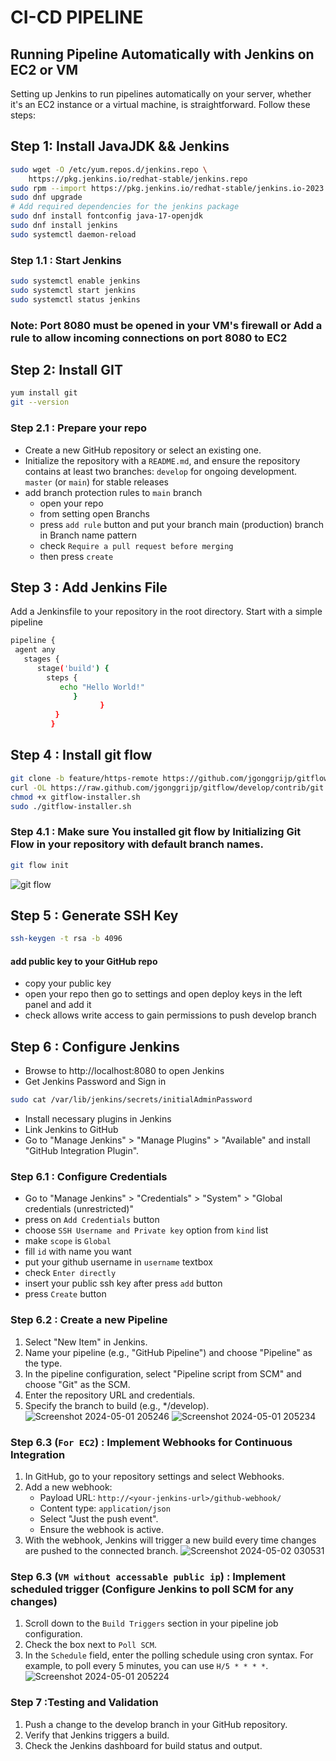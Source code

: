 # CI-CD PIPELINE
## Running Pipeline Automatically with Jenkins on EC2 or VM
Setting up Jenkins to run pipelines automatically on your server, whether it's an EC2 instance or a virtual machine, is straightforward. 
Follow these steps:
## Step 1: Install JavaJDK && Jenkins
```bash
sudo wget -O /etc/yum.repos.d/jenkins.repo \
    https://pkg.jenkins.io/redhat-stable/jenkins.repo
sudo rpm --import https://pkg.jenkins.io/redhat-stable/jenkins.io-2023.key
sudo dnf upgrade
# Add required dependencies for the jenkins package
sudo dnf install fontconfig java-17-openjdk
sudo dnf install jenkins
sudo systemctl daemon-reload
```
### Step 1.1 : Start Jenkins
```bash
sudo systemctl enable jenkins
sudo systemctl start jenkins
sudo systemctl status jenkins
```
### Note: Port 8080 must be opened in your VM's firewall or Add a rule to allow incoming connections on port 8080 to EC2

## Step 2: Install GIT
```bash
yum install git
git --version
```
### Step 2.1 : Prepare your repo
- Create a new GitHub repository or select an existing one.
- Initialize the repository with a `README.md`, and ensure the repository contains at least two branches:
`develop` for ongoing development.
`master` (or `main`) for stable releases
- add branch protection rules to `main` branch
  - open your repo
  - from setting open Branchs
  - press `add rule` button and put your branch main (production) branch in Branch name pattern
  - check `Require a pull request before merging`
  - then press `create`
## Step 3 : Add Jenkins File
Add a Jenkinsfile to your repository in the root directory. Start with a
simple pipeline
```bash
pipeline {
 agent any
   stages {
      stage('build') {
        steps {
           echo "Hello World!"
              }
                    }
          }
         }
```
## Step 4 : Install git flow
```bash
git clone -b feature/https-remote https://github.com/jgonggrijp/gitflow.git
curl -OL https://raw.github.com/jgonggrijp/gitflow/develop/contrib/git flow-installer.sh
chmod +x gitflow-installer.sh
sudo ./gitflow-installer.sh
```
### Step 4.1 : Make sure You installed git flow by Initializing Git Flow in your repository with default branch names.
```bash
git flow init
```
![git flow](https://github.com/Mohamed5ames/CI-CD/assets/50241889/805fcdea-1203-4fdd-a941-7acc7f44416d)

## Step 5 : Generate SSH Key
```bash
ssh-keygen -t rsa -b 4096
```
####  add public key to your GitHub repo 
- copy your public key
- open your repo then go to settings and open deploy keys in the left panel and add it
- check allows write access to gain permissions to push develop branch
  
## Step 6 : Configure Jenkins 
- Browse to http://localhost:8080 to open Jenkins
- Get Jenkins Password and Sign in
```bash
sudo cat /var/lib/jenkins/secrets/initialAdminPassword
```
- Install necessary plugins in Jenkins
- Link Jenkins to GitHub
- Go to "Manage Jenkins" > "Manage Plugins" > "Available" and install "GitHub Integration Plugin".
### Step 6.1 : Configure Credentials
- Go to "Manage Jenkins" > "Credentials" > "System" > "Global credentials (unrestricted)"
- press on `Add Credentials` button 
- choose `SSH Username and Private key` option from `kind` list
- make `scope` is `Global`
- fill `id` with name you want 
- put your github username in `username` textbox
- check `Enter directly`
- insert your public ssh key after press `add` button
- press `Create` button
### Step 6.2 : Create a new Pipeline

1. Select "New Item" in Jenkins.
2. Name your pipeline (e.g., "GitHub Pipeline") and choose "Pipeline" as the type.
3. In the pipeline configuration, select "Pipeline script from SCM" and choose "Git" as the SCM.
4. Enter the repository URL and credentials.
5. Specify the branch to build (e.g., */develop).
![Screenshot 2024-05-01 205246](https://github.com/Mohamed5ames/CI-CD/assets/50241889/498a5882-d7b0-4f00-8261-149b4cff799f)
![Screenshot 2024-05-01 205234](https://github.com/Mohamed5ames/CI-CD/assets/50241889/17ae7f8b-59d1-4044-9040-a50347c1147c)

### Step 6.3 (`For EC2`) : Implement Webhooks for Continuous Integration 

1. In GitHub, go to your repository settings and select Webhooks.
2. Add a new webhook:
   - Payload URL: `http://<your-jenkins-url>/github-webhook/`
   - Content type: `application/json`
   - Select "Just the push event".
   - Ensure the webhook is active.
3. With the webhook, Jenkins will trigger a new build every time changes are pushed to the connected branch.
   ![Screenshot 2024-05-02 030531](https://github.com/Mohamed5ames/CI-CD/assets/50241889/8bd9cc88-6447-4cb6-a0a1-19faf9d13f0f)

### Step 6.3 (`VM without accessable public ip`) : Implement scheduled trigger (Configure Jenkins to poll SCM for any changes)

1. Scroll down to the `Build Triggers` section in your pipeline job configuration.
2. Check the box next to `Poll SCM`.
3. In the `Schedule` field, enter the polling schedule using cron syntax. 
   For example, to poll every 5 minutes, you can use `H/5 * * * *`.
![Screenshot 2024-05-01 205224](https://github.com/Mohamed5ames/CI-CD/assets/50241889/f059fd94-1720-44b7-8e6e-e7d074719bd9)
### Step 7 :Testing and Validation

1. Push a change to the develop branch in your GitHub repository.
2. Verify that Jenkins triggers a build.
3. Check the Jenkins dashboard for build status and output.
